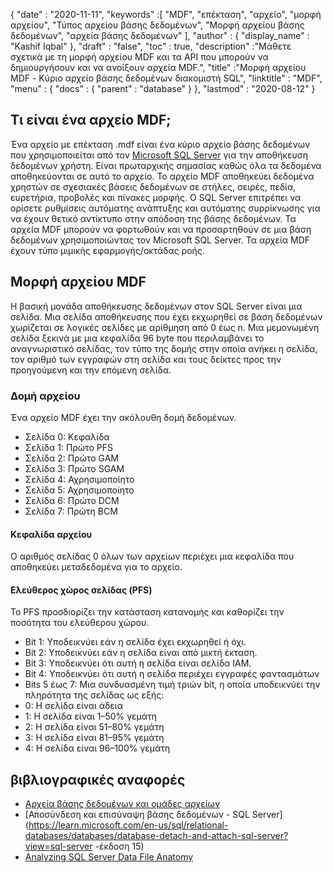 {
  "date" : "2020-11-11",
  "keywords" :[ "MDF", "επέκταση", "αρχείο", "μορφή αρχείου", "Τύπος αρχείου βάσης δεδομένων", "Μορφή αρχείου βάσης δεδομένων", "αρχεία βάσης δεδομένων" ],
  "author" : {
    "display_name" : "Kashif Iqbal"
},
  "draft" : "false",
  "toc" : true,
  "description" :"Μάθετε σχετικά με τη μορφή αρχείου MDF και τα API που μπορούν να δημιουργήσουν και να ανοίξουν αρχεία MDF.",
  "title" :"Μορφή αρχείου MDF - Κύριο αρχείο βάσης δεδομένων διακομιστή SQL",
  "linktitle" : "MDF",
  "menu" : {
    "docs" : {
      "parent" : "database"
}
},
  "lastmod" : "2020-08-12"
}

## Τι είναι ένα αρχείο MDF;

Ένα αρχείο με επέκταση .mdf είναι ένα κύριο αρχείο βάσης δεδομένων που χρησιμοποιείται από τον [Microsoft SQL Server](https://en.wikipedia.org/wiki/Microsoft_SQL_Server) για την αποθήκευση δεδομένων χρήστη. Είναι πρωταρχικής σημασίας καθώς όλα τα δεδομένα αποθηκεύονται σε αυτό το αρχείο. Το αρχείο MDF αποθηκεύει δεδομένα χρηστών σε σχεσιακές βάσεις δεδομένων σε στήλες, σειρές, πεδία, ευρετήρια, προβολές και πίνακες μορφής. Ο SQL Server επιτρέπει να ορίσετε ρυθμίσεις αυτόματης ανάπτυξης και αυτόματης συρρίκνωσης για να έχουν θετικό αντίκτυπο στην απόδοση της βάσης δεδομένων. Τα αρχεία MDF μπορούν να φορτωθούν και να προσαρτηθούν σε μια βάση δεδομένων χρησιμοποιώντας τον Microsoft SQL Server. Τα αρχεία MDF έχουν τύπο μιμικής εφαρμογής/οκτάδας ροής.

## Μορφή αρχείου MDF

Η βασική μονάδα αποθήκευσης δεδομένων στον SQL Server είναι μια σελίδα. Μια σελίδα αποθήκευσης που έχει εκχωρηθεί σε βάση δεδομένων χωρίζεται σε λογικές σελίδες με αρίθμηση από 0 έως n. Μια μεμονωμένη σελίδα ξεκινά με μια κεφαλίδα 96 byte που περιλαμβάνει το αναγνωριστικό σελίδας, τον τύπο της δομής στην οποία ανήκει η σελίδα, τον αριθμό των εγγραφών στη σελίδα και τους δείκτες προς την προηγούμενη και την επόμενη σελίδα.

### Δομή αρχείου

Ένα αρχείο MDF έχει την ακόλουθη δομή δεδομένων.

* Σελίδα 0: Κεφαλίδα
* Σελίδα 1: Πρώτο PFS
* Σελίδα 2: Πρώτο GAM
* Σελίδα 3: Πρώτο SGAM
* Σελίδα 4: Αχρησιμοποίητο
* Σελίδα 5: Αχρησιμοποίητο
* Σελίδα 6: Πρώτο DCM
* Σελίδα 7: Πρώτη BCM

#### Κεφαλίδα αρχείου

Ο αριθμός σελίδας 0 όλων των αρχείων περιέχει μια κεφαλίδα που αποθηκεύει μεταδεδομένα για το αρχείο.

#### Ελεύθερος χώρος σελίδας (PFS)
Το PFS προσδιορίζει την κατάσταση κατανομής και καθορίζει την ποσότητα του ελεύθερου χώρου.

* Bit 1: Υποδεικνύει εάν η σελίδα έχει εκχωρηθεί ή όχι.
* Bit 2: Υποδεικνύει εάν η σελίδα είναι από μικτή έκταση.
* Bit 3: Υποδεικνύει ότι αυτή η σελίδα είναι σελίδα IAM.
* Bit 4: Υποδεικνύει ότι αυτή η σελίδα περιέχει εγγραφές φαντασμάτων
* Bits 5 έως 7: Μια συνδυασμένη τιμή τριών bit, η οποία υποδεικνύει την πληρότητα της σελίδας ως εξής:
* 0: Η σελίδα είναι άδεια
* 1: Η σελίδα είναι 1–50% γεμάτη
* 2: Η σελίδα είναι 51–80% γεμάτη
* 3: Η σελίδα είναι 81–95% γεμάτη
* 4: Η σελίδα είναι 96–100% γεμάτη

## βιβλιογραφικές αναφορές

* [Αρχεία βάσης δεδομένων και ομάδες αρχείων](https://learn.microsoft.com/en-us/sql/relational-databases/databases/database-files-and-filegroups?view=sql-server-ver15)
* [Αποσύνδεση και επισύναψη βάσης δεδομένων - SQL Server](https://learn.microsoft.com/en-us/sql/relational-databases/databases/database-detach-and-attach-sql-server?view=sql-server -έκδοση 15)
* [Analyzing SQL Server Data File Anatomy](https://blog.pythian.com/analyzing-sql-server-data-file-anatomy/)

